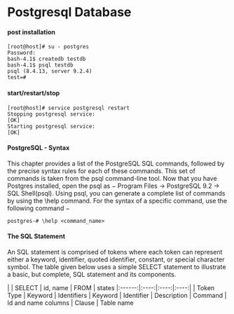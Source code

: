 # Postgresql Database

#### post installation
```
[root@host]# su - postgres
Password:
bash-4.1$ createdb testdb
bash-4.1$ psql testdb
psql (8.4.13, server 9.2.4)
test=#
```

#### start/restart/stop
```
[root@host]# service postgresql restart
Stopping postgresql service:                                        [OK]
Starting postgresql service:                                        [OK]

```

#### PostgreSQL - Syntax
This chapter provides a list of the PostgreSQL SQL commands, followed by the precise syntax rules for each of these commands. This set of commands is taken from the psql command-line tool. Now that you have Postgres installed, open the psql as −
Program Files → PostgreSQL 9.2 → SQL Shell(psql).
Using psql, you can generate a complete list of commands by using the \help command. For the syntax of a specific command, use the following command −
```
postgres-# \help <command_name>
```
#### The SQL Statement

An SQL statement is comprised of tokens where each token can represent either a keyword, identifier, quoted identifier, constant, or special character symbol. The table given below uses a simple SELECT statement to illustrate a basic, but complete, SQL statement and its components.

|  | SELECT | id, name | FROM | states
|:------:|:----:|:----:|:----:|
| Token  Type | Keyword | Identifiers | Keyword | Identifier
| Description | Command | Id and name columns | Clause | Table name